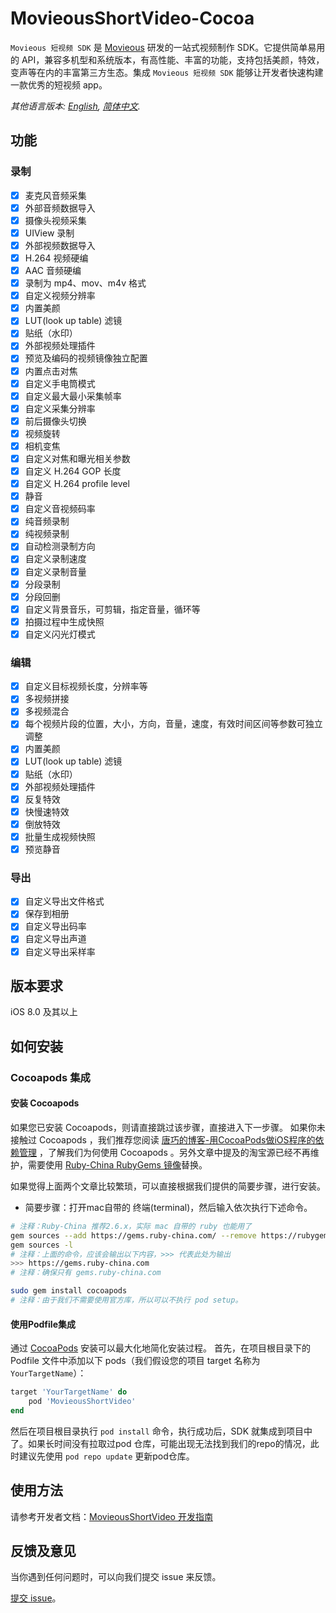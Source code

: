 # MovieousShortVideo-Cocoa

`Movieous 短视频 SDK` 是 [Movieous](https://movieous.cn/) 研发的一站式视频制作 SDK。它提供简单易用的 API，兼容多机型和系统版本，有高性能、丰富的功能，支持包括美颜，特效，变声等在内的丰富第三方生态。集成 `Movieous 短视频 SDK` 能够让开发者快速构建一款优秀的短视频 app。

*其他语言版本: [English](README.md), [简体中文](README.zh-cn.md).*

## 功能

### 录制
- [x] 麦克风音频采集
- [x] 外部音频数据导入
- [x] 摄像头视频采集
- [x] UIView 录制
- [x] 外部视频数据导入
- [x] H.264 视频硬编
- [x] AAC 音频硬编
- [x] 录制为 mp4、mov、m4v 格式
- [x] 自定义视频分辨率
- [x] 内置美颜
- [x] LUT(look up table) 滤镜
- [x] 贴纸（水印）
- [x] 外部视频处理插件
- [x] 预览及编码的视频镜像独立配置
- [x] 内置点击对焦
- [x] 自定义手电筒模式
- [x] 自定义最大最小采集帧率
- [x] 自定义采集分辨率
- [x] 前后摄像头切换
- [x] 视频旋转
- [x] 相机变焦
- [x] 自定义对焦和曝光相关参数
- [x] 自定义 H.264 GOP 长度
- [x] 自定义 H.264 profile level
- [x] 静音
- [x] 自定义音视频码率
- [x] 纯音频录制
- [x] 纯视频录制
- [x] 自动检测录制方向
- [x] 自定义录制速度
- [x] 自定义录制音量
- [x] 分段录制
- [x] 分段回删
- [x] 自定义背景音乐，可剪辑，指定音量，循环等
- [x] 拍摄过程中生成快照
- [x] 自定义闪光灯模式

### 编辑
- [x] 自定义目标视频长度，分辨率等
- [x] 多视频拼接
- [x] 多视频混合
- [x] 每个视频片段的位置，大小，方向，音量，速度，有效时间区间等参数可独立调整
- [x] 内置美颜
- [x] LUT(look up table) 滤镜
- [x] 贴纸（水印）
- [x] 外部视频处理插件
- [x] 反复特效
- [x] 快慢速特效
- [x] 倒放特效
- [x] 批量生成视频快照
- [x] 预览静音

### 导出
- [x] 自定义导出文件格式
- [x] 保存到相册
- [x] 自定义导出码率
- [x] 自定义导出声道
- [x] 自定义导出采样率

## 版本要求

iOS 8.0 及其以上

## 如何安装

### Cocoapods 集成

#### 安装 Cocoapods

如果您已安装 Cocoapods，则请直接跳过该步骤，直接进入下一步骤。
如果你未接触过 Cocoapods ，我们推荐您阅读 [唐巧的博客-用CocoaPods做iOS程序的依赖管理](https://blog.devtang.com/2014/05/25/use-cocoapod-to-manage-ios-lib-dependency/ "用CocoaPods做iOS程序的依赖管理") ，了解我们为何使用 Cocoapods 。另外文章中提及的淘宝源已经不再维护，需要使用 [Ruby-China RubyGems 镜像](https://gems.ruby-china.com/)替换。

如果觉得上面两个文章比较繁琐，可以直接根据我们提供的简要步骤，进行安装。
* 简要步骤：打开mac自带的 终端(terminal)，然后输入依次执行下述命令。

```bash
# 注释：Ruby-China 推荐2.6.x，实际 mac 自带的 ruby 也能用了
gem sources --add https://gems.ruby-china.com/ --remove https://rubygems.org/
gem sources -l
# 注释：上面的命令，应该会输出以下内容，>>> 代表此处为输出
>>> https://gems.ruby-china.com
# 注释：确保只有 gems.ruby-china.com

sudo gem install cocoapods
# 注释：由于我们不需要使用官方库，所以可以不执行 pod setup。
```

#### 使用Podfile集成

通过 [CocoaPods](https://cocoapods.org/) 安装可以最大化地简化安装过程。
首先，在项目根目录下的 Podfile 文件中添加以下 pods（我们假设您的项目 target 名称为 `YourTargetName`）：

```ruby
target 'YourTargetName' do
    pod 'MovieousShortVideo'
end
```

然后在项目根目录执行 `pod install` 命令，执行成功后，SDK 就集成到项目中了。如果长时间没有拉取过pod 仓库，可能出现无法找到我们的repo的情况，此时建议先使用 `pod repo update` 更新pod仓库。

## 使用方法

请参考开发者文档：[MovieousShortVideo 开发指南](https://developer.movieous.cn/#/iOS_ShortVideo)

## 反馈及意见

当你遇到任何问题时，可以向我们提交 issue 来反馈。

[提交 issue](https://github.com/movieous-team/MovieousShortVideo-Cocoa-Release/issues)。